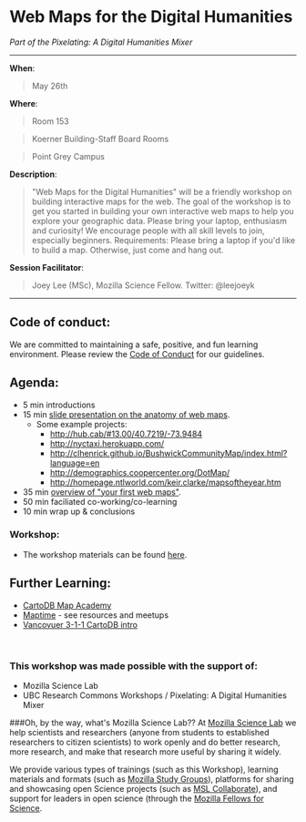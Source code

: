 # Web Maps for the Digital Humanities
*Part of the Pixelating: A Digital Humanities Mixer*
___

**When**:
> May 26th 

**Where**:

> Room 153
 
> Koerner Building-Staff Board Rooms

> Point Grey Campus

**Description**: 

> "Web Maps for the Digital Humanities" will be a friendly workshop on building interactive maps for the web. The goal of the workshop is to get you started in building your own interactive web maps to help you explore your geographic data. Please bring your laptop, enthusiasm and curiosity! We encourage people with all skill levels to join, especially beginners.
Requirements: Please bring a laptop if you'd like to build a map. Otherwise, just come and hang out.


**Session Facilitator**: 

> Joey Lee (MSc), Mozilla Science Fellow. Twitter: @leejoeyk

___

## Code of conduct:
We are committed to maintaining a safe, positive, and fun learning environment. Please review the [Code of Conduct](CODEOFCONDUCT.md) for our guidelines. 


## Agenda:
* 5 min introductions 
* 15 min [slide presentation on the anatomy of web maps](http://joeyklee.github.io/cartodb-van311-example/slides/#/).
  * Some example projects:
     * http://hub.cab/#13.00/40.7219/-73.9484
     * http://nyctaxi.herokuapp.com/
     * http://clhenrick.github.io/BushwickCommunityMap/index.html?language=en
     * http://demographics.coopercenter.org/DotMap/
     * http://homepage.ntlworld.com/keir.clarke/mapsoftheyear.htm
* 35 min [overview of "your first web maps"](WORKSHOP.md).
* 50 min faciliated co-working/co-learning 
* 10 min wrap up & conclusions

### Workshop:
* The workshop materials can be found [here](WORKSHOP.md).

## Further Learning:
* [CartoDB Map Academy](https://academy.cartodb.com/)
* [Maptime](http://maptime.io/) - see resources and meetups
* [Vancovuer 3-1-1 CartoDB intro](https://github.com/joeyklee/cartodb-van311-example)

<br>

### This workshop was made possible with the support of:
* Mozilla Science Lab
* UBC Research Commons Workshops / Pixelating: A Digital Humanities Mixer

###Oh, by the way, what's Mozilla Science Lab??
At [Mozilla Science Lab](https://mozillascience.org/) we help scientists and researchers (anyone from students to established researchers to citizen scientists) to work openly and do better research, more research, and make that research more useful by sharing it widely.  

We provide various types of trainings (such as this Workshop), learning materials and formats (such as [Mozilla Study Groups](http://mozillascience.github.io/studyGroupHandbook/)), platforms for sharing and showcasing open Science projects (such as [MSL Collaborate](https://mozillascience.org/collaborate)), and support for leaders in open science (through the [Mozilla Fellows for Science](https://mozillascience.org/fellows).

